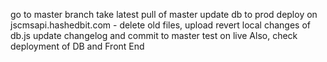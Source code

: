 go to master branch
take latest pull of master
update db to prod
deploy on jscmsapi.hashedbit.com - delete old files, upload
revert local changes of db.js
update changelog and commit to master
test on live
Also, check deployment of DB and Front End
